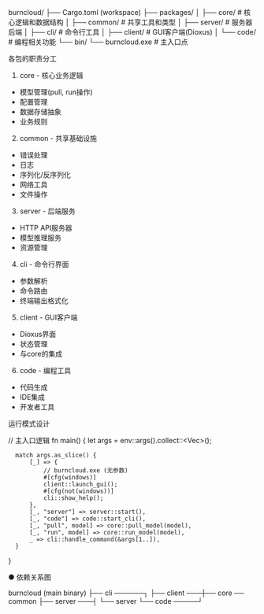 
  burncloud/
  ├── Cargo.toml (workspace)
  ├── packages/
  │   ├── core/           # 核心逻辑和数据结构
  │   ├── common/         # 共享工具和类型
  │   ├── server/         # 服务器后端
  │   ├── cli/           # 命令行工具
  │   ├── client/        # GUI客户端(Dioxus)
  │   └── code/          # 编程相关功能
  └── bin/
      └── burncloud.exe  # 主入口点

  各包的职责分工

  1. core - 核心业务逻辑
  - 模型管理(pull, run操作)
  - 配置管理
  - 数据存储抽象
  - 业务规则

  2. common - 共享基础设施
  - 错误处理
  - 日志
  - 序列化/反序列化
  - 网络工具
  - 文件操作

  3. server - 后端服务
  - HTTP API服务器
  - 模型推理服务
  - 资源管理

  4. cli - 命令行界面
  - 参数解析
  - 命令路由
  - 终端输出格式化

  5. client - GUI客户端
  - Dioxus界面
  - 状态管理
  - 与core的集成

  6. code - 编程工具
  - 代码生成
  - IDE集成
  - 开发者工具

  运行模式设计

  // 主入口逻辑
  fn main() {
      let args = env::args().collect::<Vec<String>>();

      match args.as_slice() {
          [_] => {
              // burncloud.exe (无参数)
              #[cfg(windows)]
              client::launch_gui();
              #[cfg(not(windows))]
              cli::show_help();
          },
          [_, "server"] => server::start(),
          [_, "code"] => code::start_cli(),
          [_, "pull", model] => core::pull_model(model),
          [_, "run", model] => core::run_model(model),
          _ => cli::handle_command(&args[1..]),
      }
  }

● 依赖关系图

  burncloud (main binary)
  ├── cli ──────┐
  ├── client ───┼── core ── common
  ├── server ───┤      └── server
  └── code ─────┘
